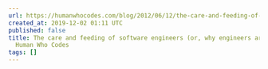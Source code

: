 ```yaml
---
url: https://humanwhocodes.com/blog/2012/06/12/the-care-and-feeding-of-software-engineers-or-why-engineers-are-grumpy/
created_at: 2019-12-02 01:11 UTC
published: false
title: The care and feeding of software engineers (or, why engineers are grumpy) -
  Human Who Codes
tags: []
---
```



